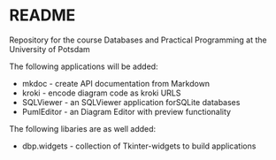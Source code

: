 # README

Repository for the course Databases and Practical Programming at the University of Potsdam

The following applications will be added:

* mkdoc - create API documentation from Markdown
* kroki - encode diagram code as kroki URLS
* SQLViewer - an SQLViewer application forSQLite databases
* PumlEditor - an Diagram Editor with preview functionality

The following libaries are as well added:

* dbp.widgets - collection of Tkinter-widgets to build applications

